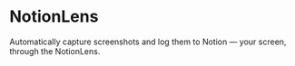# NotionLens
Automatically capture screenshots and log them to Notion — your screen, through the NotionLens.
